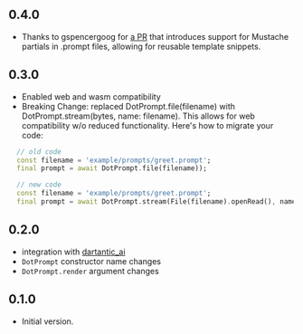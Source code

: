 ## 0.4.0

- Thanks to gspencergoog for [a
  PR](https://github.com/csells/dotprompt_dart/pull/2) that introduces support
  for Mustache partials in .prompt files, allowing for reusable template
  snippets.

## 0.3.0

- Enabled web and wasm compatibility
- Breaking Change: replaced DotPrompt.file(filename) with
  DotPrompt.stream(bytes, name: filename). This allows for web compatibility w/o
  reduced functionality. Here's how to migrate your code:

```dart
  // old code
  const filename = 'example/prompts/greet.prompt';
  final prompt = await DotPrompt.file(filename));

  // new code
  const filename = 'example/prompts/greet.prompt';
  final prompt = await DotPrompt.stream(File(filename).openRead(), name: filename);
```

## 0.2.0

- integration with [dartantic_ai](https://pub.dev/packages/dartantic_ai)
- `DotPrompt` constructor name changes
- `DotPrompt.render` argument changes

## 0.1.0

- Initial version.
